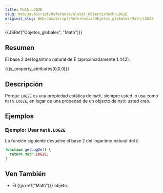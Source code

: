 ```yaml
---
title: Math.LOG2E
slug: Web/JavaScript/Reference/Global_Objects/Math/LOG2E
original_slug: Web/JavaScript/Referencia/Objetos_globales/Math/LOG2E
---
```


{{JSRef("Objetos_globales", "Math")}}

## Resumen

El base 2 del logaritmo natural de E (aproximadamente 1.442).

{{js_property_attributes(0,0,0)}}

## Descripción

Porque `LOG2E` es una propiedad estática de `Math`, siempre usted lo usa como `Math.LOG2E`, en lugar de una propedad de un objecto de `Math` usted creó.

## Ejemplos

### Ejemplo: Usar `Math.LOG2E`

La función siguiente devuelve el base 2 del logaritmo natural del `E`:

```js
function getLog2e() {
  return Math.LOG2E;
}
```

## Ven También

- El {{jsxref("Math")}} objeto.
